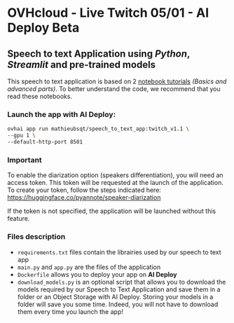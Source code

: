 # OVHcloud - Live Twitch 05/01 - AI Deploy Beta

## Speech to text Application using *Python*, *Streamlit* and pre-trained models

This speech to text application is based on 2 [notebook tutorials](https://github.com/ovh/ai-training-examples/tree/main/notebooks/natural-language-processing/speech-to-text/conda) *(Basics and advanced parts)*. To better understand the code, we recommend that you read these notebooks.

### Launch the app with AI Deploy:
```bash
ovhai app run mathieubsqt/speech_to_text_app:twitch_v1.1 \
--gpu 1 \
--default-http-port 8501
```

### Important
To enable the diarization option (speakers differentiation), you will need an access token. This token will be requested at the launch of the application.
To create your token, follow the steps indicated here: https://huggingface.co/pyannote/speaker-diarization

If the token is not specified, the application will be launched without this feature.

### Files description
- `requirements.txt` files contain the librairies used by our speech to text app
- `main.py` and `app.py` are the files of the application
- `Dockerfile` allows you to deploy your app on **AI Deploy**
- `download_models.py` is an optional script that allows you to download the models required by our Speech to Text Application and save them in a folder or an Object Storage with AI Deploy.
Storing your models in a folder will save you some time. Indeed, you will not have to download them every time you launch the app!





